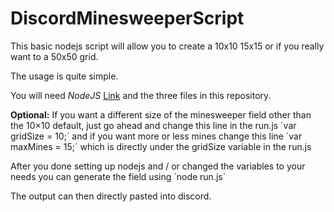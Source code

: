 # DiscordMinesweeperScript
This basic nodejs script will allow you to create a 10x10 15x15 or if you really want to a 50x50 grid.

The usage is quite simple.

You will need *NodeJS* [Link](https://nodejs.org/en/) and the three files in this repository.

**Optional:** If you want a different size of the minesweeper field other than the 10×10 default, just go ahead and change this line in the run.js ´var gridSize = 10;´ and if you want more or less mines change this line ´var maxMines = 15;´ which is directly under the gridSize variable in the run.js

After you done setting up nodejs and / or changed the variables to your needs you can generate the field using ´node run.js´

The output can then directly pasted into discord.
